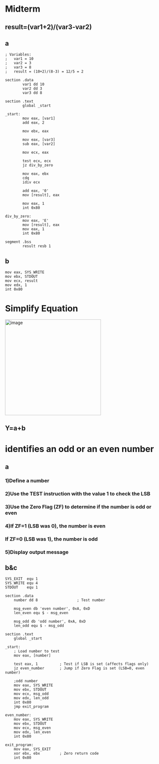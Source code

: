 # Midterm

## result=(var1+2)/(var3-var2)
## a
```assembly
; Variables:
;   var1 = 10
;   var2 = 3
;   var3 = 8
;   result = (10+2)/(8-3) = 12/5 = 2 

section .data
        var1 dd 10      
        var2 dd 3       
        var3 dd 8       

section .text
        global _start

_start:
        mov eax, [var1]
        add eax, 2
        
        mov ebx, eax
        
        mov eax, [var3]
        sub eax, [var2]
        
        mov ecx, eax
        
        test ecx, ecx
        jz div_by_zero
        
        mov eax, ebx    
        cdq             
        idiv ecx        
        
        add eax, '0'    
        mov [result], eax
        
        mov eax, 1
        int 0x80

div_by_zero:
        mov eax, 'E'
        mov [result], eax
        mov eax, 1
        int 0x80

segment .bss
        result resb 1   
```
## b
```assembly
mov eax, SYS_WRITE
mov ebx, STDOUT
mov ecx, result     
mov edx, 1        
int 0x80
```

# Simplify Equation
<img width="315" alt="image" src="https://github.com/user-attachments/assets/e5015694-8e73-400c-a9fc-fd33707be67f" />

## Y=a+b

# identifies an odd or an even number

## a
### 1)Define a number
### 2)Use the TEST instruction with the value 1 to check the LSB
### 3)Use the Zero Flag (ZF) to determine if the number is odd or even
### 4)If ZF=1 (LSB was 0), the number is even
### If ZF=0 (LSB was 1), the number is odd
### 5)Display output message

## b&c
```assembly
SYS_EXIT  equ 1
SYS_WRITE equ 4
STDOUT    equ 1

section .data
    number dd 8                  ; Test number 
    
    msg_even db 'even number', 0xA, 0xD
    len_even equ $ - msg_even
    
    msg_odd db 'odd number', 0xA, 0xD
    len_odd equ $ - msg_odd

section .text
    global _start

_start:
    ; Load number to test
    mov eax, [number]
    
    test eax, 1          ; Test if LSB is set (affects flags only)
    jz even_number       ; Jump if Zero Flag is set (LSB=0, even number)
    
    ;odd number
    mov eax, SYS_WRITE
    mov ebx, STDOUT
    mov ecx, msg_odd
    mov edx, len_odd
    int 0x80
    jmp exit_program
    
even_number:
    mov eax, SYS_WRITE
    mov ebx, STDOUT
    mov ecx, msg_even
    mov edx, len_even
    int 0x80
    
exit_program:
    mov eax, SYS_EXIT
    xor ebx, ebx         ; Zero return code
    int 0x80
```
